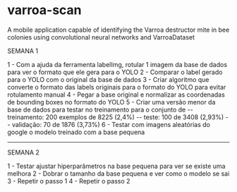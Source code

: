 # varroa-scan
A mobile application capable of identifying the Varroa destructor mite in bee colonies using convolutional neural networks and VarroaDataset

SEMANA 1

1 - Com a ajuda da ferramenta labelImg, rotular 1 imagem da base de dados para ver o formato que ele gera para o YOLO
2 - Comparar o label gerado para o YOLO com o original da base de dados
3 - Criar algoritmo que converte o formato das labels originais para o formato do YOLO para evitar rotulamento manual
4 - Pegar a base original e normalizar as coordenadas de bounding boxes no formato do YOLO
5 - Criar uma versão menor da base de dados para testar no treinamento
    para o conjunto de
        -- treinamento: 200 exemplos de 8225 (2,4%)
        -- teste: 100 de 3408 (2,93%)
        -- validação: 70 de 1876 (3,73%)
6 - Testar com imagens aleatórias do google o modelo treinado com a base pequena

-------------------------------------------------------------------------------------------------------------------

SEMANA 2

1 - Testar ajustar hiperparâmetros na base pequena para ver se existe uma melhora
2 - Dobrar o tamanho da base pequena e ver como o modelo se sai
3 - Repetir o passo 1
4 - Repetir o passo 2

